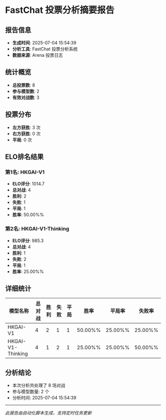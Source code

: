 # FastChat 投票分析摘要报告

## 报告信息
- **生成时间**: 2025-07-04 15:54:39
- **分析工具**: FastChat 投票分析系统
- **数据来源**: Arena 投票日志

## 统计概览
- **总投票数**: 8
- **参与模型数**: 2
- **有效对战数**: 3

## 投票分布
- **左方获胜**: 3 次
- **右方获胜**: 0 次
- **平局**: 0 次

## ELO排名结果
### 第1名: HKGAI-V1
- **ELO评分**: 1014.7
- **总对战**: 4
- **胜利**: 2
- **失败**: 1
- **平局**: 1
- **胜率**: 50.00%%

### 第2名: HKGAI-V1-Thinking
- **ELO评分**: 985.3
- **总对战**: 4
- **胜利**: 1
- **失败**: 2
- **平局**: 1
- **胜率**: 25.00%%

## 详细统计

| 模型名称 | 总对战 | 胜利 | 失败 | 平局 | 胜率 | 平局率 | 失败率 |
|---------|--------|------|------|------|------|--------|--------|
| HKGAI-V1 | 4 | 2 | 1 | 1 | 50.00%% | 25.00%% | 25.00%% |
| HKGAI-V1-Thinking | 4 | 1 | 2 | 1 | 25.00%% | 25.00%% | 50.00%% |

## 分析结论
- 本次分析共处理了 8 场对战
- 参与模型数量: 2 个
- 分析时间: 2025-07-04 15:54:39

---
*此报告由自动化脚本生成，支持定时任务更新*

